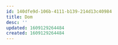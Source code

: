 ```yaml
---
id: 140dfe9d-106b-4111-b139-214d13c40984
title: Dom
desc: ''
updated: 1609129264484
created: 1609129264484
---
```



